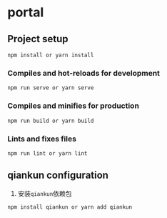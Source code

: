 # portal

## Project setup
```
npm install or yarn install
```

### Compiles and hot-reloads for development
```
npm run serve or yarn serve
```

### Compiles and minifies for production
```
npm run build or yarn build
```

### Lints and fixes files
```
npm run lint or yarn lint
```

## qiankun configuration
1. 安装`qiankun`依赖包
```
npm install qiankun or yarn add qiankun
```
